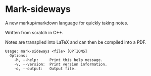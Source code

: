 # Mark-sideways

A new markup/markdown language for quickly taking notes.

Written from scratch in C++.

Notes are transpiled into LaTeX and can then be compiled into a PDF.

    Usage: mark-sideways <file> [OPTIONS]
      Options:
        -h, --help: 	Print this help message.
        -v, --version:	Print version information.
        -o, --output:	Output file.
